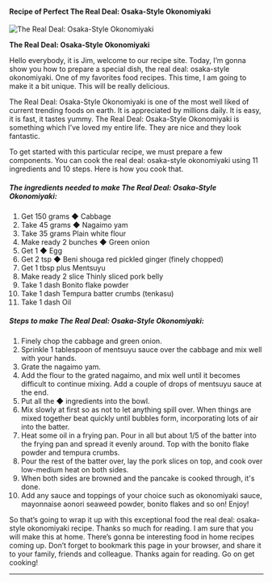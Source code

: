             

#### Recipe of Perfect The Real Deal: Osaka-Style Okonomiyaki

![The Real Deal: Osaka-Style Okonomiyaki](https://img-global.cpcdn.com/recipes/5940709243748352/751x532cq70/the-real-deal-osaka-style-okonomiyaki-recipe-main-photo.jpg)

**The Real Deal: Osaka-Style Okonomiyaki**

Hello everybody, it is Jim, welcome to our recipe site. Today, I’m gonna show you how to prepare a special dish, the real deal: osaka-style okonomiyaki. One of my favorites food recipes. This time, I am going to make it a bit unique. This will be really delicious.

The Real Deal: Osaka-Style Okonomiyaki is one of the most well liked of current trending foods on earth. It is appreciated by millions daily. It is easy, it is fast, it tastes yummy. The Real Deal: Osaka-Style Okonomiyaki is something which I’ve loved my entire life. They are nice and they look fantastic.

To get started with this particular recipe, we must prepare a few components. You can cook the real deal: osaka-style okonomiyaki using 11 ingredients and 10 steps. Here is how you cook that.

##### The ingredients needed to make The Real Deal: Osaka-Style Okonomiyaki:

1.  Get 150 grams ◆ Cabbage
2.  Take 45 grams ◆ Nagaimo yam
3.  Take 35 grams Plain white flour
4.  Make ready 2 bunches ◆ Green onion
5.  Get 1 ◆ Egg
6.  Get 2 tsp ◆ Beni shouga red pickled ginger (finely chopped)
7.  Get 1 tbsp plus Mentsuyu
8.  Make ready 2 slice Thinly sliced pork belly
9.  Take 1 dash Bonito flake powder
10.  Take 1 dash Tempura batter crumbs (tenkasu)
11.  Take 1 dash Oil

##### Steps to make The Real Deal: Osaka-Style Okonomiyaki:

1.  Finely chop the cabbage and green onion.
2.  Sprinkle 1 tablespoon of mentsuyu sauce over the cabbage and mix well with your hands.
3.  Grate the nagaimo yam.
4.  Add the flour to the grated nagaimo, and mix well until it becomes difficult to continue mixing. Add a couple of drops of mentsuyu sauce at the end.
5.  Put all the ◆ ingredients into the bowl.
6.  Mix slowly at first so as not to let anything spill over. When things are mixed together beat quickly until bubbles form, incorporating lots of air into the batter.
7.  Heat some oil in a frying pan. Pour in all but about 1/5 of the batter into the frying pan and spread it evenly around. Top with the bonito flake powder and tempura crumbs.
8.  Pour the rest of the batter over, lay the pork slices on top, and cook over low-medium heat on both sides.
9.  When both sides are browned and the pancake is cooked through, it's done.
10.  Add any sauce and toppings of your choice such as okonomiyaki sauce, mayonnaise aonori seaweed powder, bonito flakes and so on! Enjoy!

So that’s going to wrap it up with this exceptional food the real deal: osaka-style okonomiyaki recipe. Thanks so much for reading. I am sure that you will make this at home. There’s gonna be interesting food in home recipes coming up. Don’t forget to bookmark this page in your browser, and share it to your family, friends and colleague. Thanks again for reading. Go on get cooking!

* * *